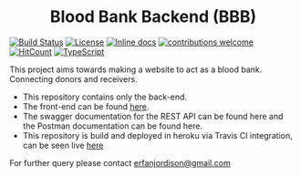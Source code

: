 <h1 align=center> Blood Bank Backend (BBB) </h1>

[![Build Status](https://travis-ci.org/sayederfanarefin/blood-bank-backend.png?branch=master)](https://travis-ci.org/sayederfanarefin/blood-bank-backend) [![License](https://img.shields.io/badge/License-Apache%202.0-blue.svg)](https://opensource.org/licenses/Apache-2.0) [![Inline docs](http://inch-ci.org/github/sayederfanarefin/blood-bank-backend.svg?branch=master)](http://inch-ci.org/github/sayederfanarefin/blood-bank-backend) [![contributions welcome](https://img.shields.io/badge/contributions-welcome-brightgreen.svg?style=flat)](https://github.com/dwyl/esta/issues) [![HitCount](http://hits.dwyl.io/sayederfanarefin/blood-bank-backend.svg)](http://hits.dwyl.io/sayederfanarefin/blood-bank-backend) [![TypeScript](https://badges.frapsoft.com/typescript/code/typescript.svg?v=101)](https://github.com/ellerbrock/typescript-badges/)

This project aims towards making a website to act as a blood bank. Connecting donors and receivers.
* This repository contains only the back-end.
* The front-end can be found [here](https://github.com/sayederfanarefin/blood-bank-front-end).
* The swagger documentation for the REST API can be found here and the Postman documentation can be found here.
* This repository is build and deployed in heroku via Travis CI integration, can be seen live [here](https://blood-bank-back-end.herokuapp.com/)

For further query please contact erfanjordison@gmail.com
